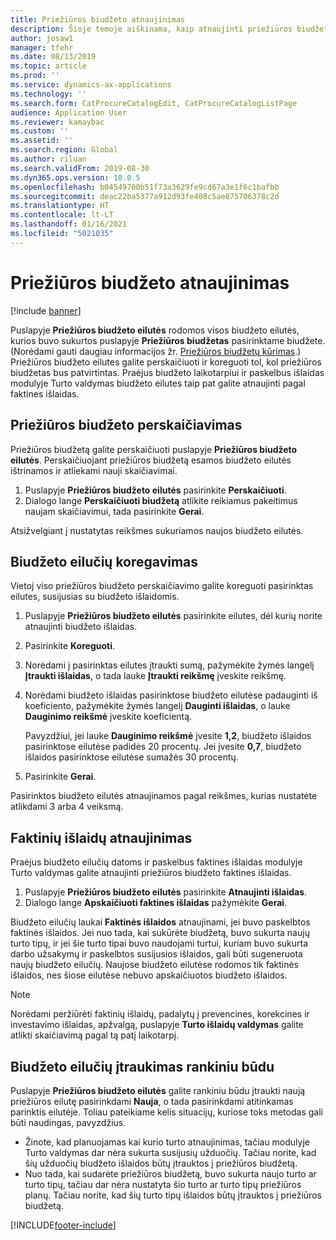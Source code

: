 ```yaml
---
title: Priežiūros biudžeto atnaujinimas
description: Šioje temoje aiškinama, kaip atnaujinti priežiūros biudžetą modulyje Turto valdymas.
author: josaw1
manager: tfehr
ms.date: 08/13/2019
ms.topic: article
ms.prod: ''
ms.service: dynamics-ax-applications
ms.technology: ''
ms.search.form: CatProcureCatalogEdit, CatProcureCatalogListPage
audience: Application User
ms.reviewer: kamaybac
ms.custom: ''
ms.assetid: ''
ms.search.region: Global
ms.author: riluan
ms.search.validFrom: 2019-08-30
ms.dyn365.ops.version: 10.0.5
ms.openlocfilehash: b04549700b51f73a3629fe9cd67a3e1f6c1bafbb
ms.sourcegitcommit: deac22ba5377a912d93fe408c5ae875706378c2d
ms.translationtype: HT
ms.contentlocale: lt-LT
ms.lasthandoff: 01/16/2021
ms.locfileid: "5021035"
---
```

# <a name="update-maintenance-budgets"></a>Priežiūros biudžeto atnaujinimas

[!include [banner](../../includes/banner.md)]

 

Puslapyje **Priežiūros biudžeto eilutės** rodomos visos biudžeto eilutės, kurios buvo sukurtos puslapyje **Priežiūros biudžetas** pasirinktame biudžete. (Norėdami gauti daugiau informacijos žr. [Priežiūros biudžetų kūrimas](create-maintenance-budget.md).) Priežiūros biudžeto eilutes galite perskaičiuoti ir koreguoti tol, kol priežiūros biudžetas bus patvirtintas. Praėjus biudžeto laikotarpiui ir paskelbus išlaidas modulyje Turto valdymas biudžeto eilutes taip pat galite atnaujinti pagal faktines išlaidas.

## <a name="recalculate-a-maintenance-budget"></a>Priežiūros biudžeto perskaičiavimas

Priežiūros biudžetą galite perskaičiuoti puslapyje **Priežiūros biudžeto eilutės**. Perskaičiuojant priežiūros biudžetą esamos biudžeto eilutės ištrinamos ir atliekami nauji skaičiavimai.

1. Puslapyje **Priežiūros biudžeto eilutės** pasirinkite **Perskaičiuoti**.
2. Dialogo lange **Perskaičiuoti biudžetą** atlikite reikiamus pakeitimus naujam skaičiavimui, tada pasirinkite **Gerai**.

Atsižvelgiant į nustatytas reikšmes sukuriamos naujos biudžeto eilutės.

## <a name="adjust-budget-lines"></a>Biudžeto eilučių koregavimas

Vietoj viso priežiūros biudžeto perskaičiavimo galite koreguoti pasirinktas eilutes, susijusias su biudžeto išlaidomis.

1. Puslapyje **Priežiūros biudžeto eilutės** pasirinkite eilutes, dėl kurių norite atnaujinti biudžeto išlaidas.
2. Pasirinkite **Koreguoti**.
3. Norėdami į pasirinktas eilutes įtraukti sumą, pažymėkite žymės langelį **Įtraukti išlaidas**, o tada lauke **Įtraukti reikšmę** įveskite reikšmę.
4. Norėdami biudžeto išlaidas pasirinktose biudžeto eilutėse padauginti iš koeficiento, pažymėkite žymės langelį **Dauginti išlaidas**, o lauke **Dauginimo reikšmė** įveskite koeficientą.

    Pavyzdžiui, jei lauke **Dauginimo reikšmė** įvesite **1,2**, biudžeto išlaidos pasirinktose eilutėse padidės 20 procentų. Jei įvesite **0,7**, biudžeto išlaidos pasirinktose eilutėse sumažės 30 procentų.

5. Pasirinkite **Gerai**.

Pasirinktos biudžeto eilutės atnaujinamos pagal reikšmes, kurias nustatėte atlikdami 3 arba 4 veiksmą.

## <a name="update-actual-costs"></a>Faktinių išlaidų atnaujinimas

Praėjus biudžeto eilučių datoms ir paskelbus faktines išlaidas modulyje Turto valdymas galite atnaujinti priežiūros biudžeto faktines išlaidas.

1. Puslapyje **Priežiūros biudžeto eilutės** pasirinkite **Atnaujinti išlaidas**.
2. Dialogo lange **Apskaičiuoti faktines išlaidas** pažymėkite **Gerai**.

Biudžeto eilučių laukai **Faktinės išlaidos** atnaujinami, jei buvo paskelbtos faktinės išlaidos. Jei nuo tada, kai sukūrėte biudžetą, buvo sukurta naujų turto tipų, ir jei šie turto tipai buvo naudojami turtui, kuriam buvo sukurta darbo užsakymų ir paskelbtos susijusios išlaidos, gali būti sugeneruota naujų biudžeto eilučių. Naujose biudžeto eilutėse rodomos tik faktinės išlaidos, nes šiose eilutėse nebuvo apskaičiuotos biudžeto išlaidos.

> [!NOTE]
> Norėdami peržiūrėti faktinių išlaidų, padalytų į prevencines, korekcines ir investavimo išlaidas, apžvalgą, puslapyje **Turto išlaidų valdymas** galite atlikti skaičiavimą pagal tą patį laikotarpį. 

## <a name="manually-add-budget-lines"></a>Biudžeto eilučių įtraukimas rankiniu būdu

Puslapyje **Priežiūros biudžeto eilutės** galite rankiniu būdu įtraukti naują priežiūros eilutę pasirinkdami **Nauja**, o tada pasirinkdami atitinkamas parinktis eilutėje. Toliau pateikiame kelis situacijų, kuriose toks metodas gali būti naudingas, pavyzdžius.

- Žinote, kad planuojamas kai kurio turto atnaujinimas, tačiau modulyje Turto valdymas dar nėra sukurta susijusių užduočių. Tačiau norite, kad šių užduočių biudžeto išlaidos būtų įtrauktos į priežiūros biudžetą.
- Nuo tada, kai sudarėte priežiūros biudžetą, buvo sukurta naujo turto ar turto tipų, tačiau dar nėra nustatyta šio turto ar turto tipų priežiūros planų. Tačiau norite, kad šių turto tipų išlaidos būtų įtrauktos į priežiūros biudžetą.


[!INCLUDE[footer-include](../../../includes/footer-banner.md)]